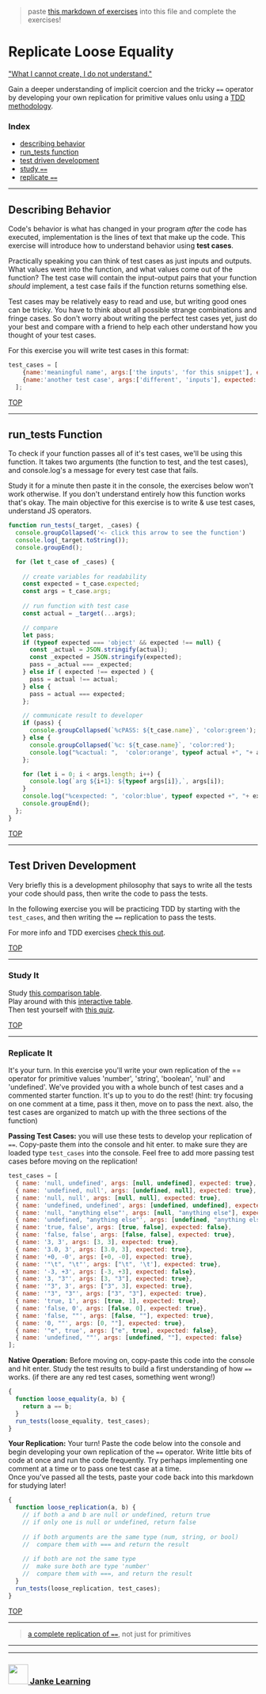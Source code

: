 > paste [this markdown of exercises](https://raw.githubusercontent.com/janke-learning/implicit-coercion/master/replicate-loose-equality.md) into this file and complete the exercises!   

# Replicate Loose Equality


["What I cannot create, I do not understand."](https://blog.codinghorror.com/when-understanding-means-rewriting/)  

Gain a deeper understanding of implicit coercion and the tricky ```==``` operator by developing your own replication for primitive values onlu using a [TDD methodology](https://github.com/janke-learning/tdd).  


### Index
* [describing behavior](#describing-behavior)
* [run\_tests function](#run--tests-function)
* [test driven development](#test-driven-development)
* [study ```==```](#study-it)
* [replicate ```==```](#replicate-it)

---

## Describing Behavior

Code's behavior is what has changed in your program _after_ the code has executed, implementation is the lines of text that make up the code.  This exercise will introduce how to understand behavior using __test cases__.

Practically speaking you can think of test cases as just inputs and outputs.   What values went into the function, and what values come out of the function?  The test case will contain the input-output pairs that your function _should_ implement, a test case fails if the function returns something else.  

Test cases may be relatively easy to read and use, but writing good ones can be tricky.  You have to think about all possible strange combinations and fringe cases. So don't worry about writing the perfect test cases yet, just do your best and compare with a friend to help each other understand how you thought of your test cases.

For this exercise you will write test cases in this format:
```js
test_cases = [
    {name:'meaningful name', args:['the inputs', 'for this snippet'], expected: 'what it should output'},
    {name:'another test case', args:['different', 'inputs'], expected: 'the expected output'},
  ];
```

[TOP](#replicate-loose-equality)

---

## run\_tests Function

To check if your function passes all of it's test cases, we'll be using this function.  It takes two arguments (the function to test, and the test cases), and console.log's a message for every test case that fails.

Study it for a minute then paste it in the console, the exercises below won't work otherwise.  If you don't understand entirely how this function works that's okay.  The main objective for this exercise is to write & use test cases, understand JS operators.  

```js
function run_tests(_target, _cases) {
  console.groupCollapsed('<- click this arrow to see the function')
  console.log(_target.toString());
  console.groupEnd();

  for (let t_case of _cases) {
    
    // create variables for readability
    const expected = t_case.expected;
    const args = t_case.args;
    
    // run function with test case
    const actual = _target(...args);

    // compare
    let pass;
    if (typeof expected === 'object' && expected !== null) {
      const _actual = JSON.stringify(actual);
      const _expected = JSON.stringify(expected);
      pass = _actual === _expected;
    } else if ( expected !== expected ) {
      pass = actual !== actual;
    } else {
      pass = actual === expected;
    };

    // communicate result to developer 
    if (pass) {
      console.groupCollapsed(`%cPASS: ${t_case.name}`, 'color:green');
    } else {
      console.groupCollapsed(`%c: ${t_case.name}`, 'color:red');
      console.log("%cactual: ",  'color:orange', typeof actual +", "+ actual);
    };

    for (let i = 0; i < args.length; i++) {
      console.log(`arg ${i+1}: ${typeof args[i]},`, args[i]);
    }
    console.log("%cexpected: ", 'color:blue', typeof expected +", "+ expected);
    console.groupEnd();
  };
}
```

[TOP](#replicate-loose-equality)

---

## Test Driven Development

Very briefly this is a development philosophy that says to write all the tests your code should pass, then write the code to pass the tests.  

In the following exercise you will be practicing TDD by starting with the ```test_cases```, and then writing the ```==``` replication to pass the tests.

For more info and TDD exercises [check this out](https://github.com/janke-learning/tdd).

[TOP](#replicate-loose-equality)

---

### Study It

Study [this comparison table](https://dorey.github.io/JavaScript-Equality-Table/).     
Play around with this [interactive table](https://janke-learning.org/equalities-coercion/).    
Then test yourself with [this quiz](https://eqeq.js.org).  


[TOP](#replicate-loose-equality)

---

### Replicate It

It's your turn.  In this exercise you'll write your own replication of the == operator for primitive values 'number', 'string', 'boolean', 'null' and 'undefined'.  We've provided you with a whole bunch of test cases and a commented starter function.  It's up to you to do the rest!  (hint: try focusing on one comment at a time, pass it then, move on to pass the next. also, the test cases are organized to match up with the three sections of the function)

__Passing Test Cases:__ you will use these tests to develop your replication of ```==```.  Copy-paste them into the console and hit enter.  to make sure they are loaded type ```test_cases``` into the console. Feel free to add more passing test cases before moving on the replication!
```js
test_cases = [
  { name: 'null, undefined', args: [null, undefined], expected: true},
  { name: 'undefined, null', args: [undefined, null], expected: true},
  { name: 'null, null', args: [null, null], expected: true},
  { name: 'undefined, undefined', args: [undefined, undefined], expected: true},
  { name: 'null, "anything else"', args: [null, "anything else"], expected: false},
  { name: 'undefined, "anything else"', args: [undefined, "anything else"], expected: false},
  { name: 'true, false', args: [true, false], expected: false},
  { name: 'false, false', args: [false, false], expected: true},
  { name: '3, 3', args: [3, 3], expected: true},
  { name: '3.0, 3', args: [3.0, 3], expected: true},
  { name: '+0, -0', args: [+0, -0], expected: true},
  { name: '"\t", "\t"', args: ["\t", '\t'], expected: true},
  { name: '-3, +3', args: [-3, +3], expected: false},
  { name: '3, "3"', args: [3, "3"], expected: true},
  { name: '"3", 3', args: ["3", 3], expected: true},
  { name: '"3", "3"', args: ["3", "3"], expected: true},
  { name: 'true, 1', args: [true, 1], expected: true},
  { name: 'false, 0', args: [false, 0], expected: true},
  { name: 'false, ""', args: [false, ""], expected: true},
  { name: '0, ""', args: [0, ""], expected: true},
  { name: '"e", true', args: ["e", true], expected: false},
  { name: 'undefined, ""', args: [undefined, ""], expected: false}
];
```

__Native Operation:__ Before moving on, copy-paste this code into the console and hit enter. Study the test results to build a first understanding of how ```==``` works. (if there are any red test cases, something went wrong!)
```js
{
  function loose_equality(a, b) {
    return a == b;
  }
  run_tests(loose_equality, test_cases);
}
```

__Your Replication:__ Your turn!  Paste the code below into the console and begin developing your own replication of the ```==``` operator. Write little bits of code at once and run the code frequently.  Try perhaps implementing one comment at a time or to pass one test case at a time.   
Once you've passed all the tests, paste your code back into this markdown for studying later!
```js
{
  function loose_replication(a, b) { 
    // if both a and b are null or undefined, return true
    // if only one is null or undefined, return false
  
    // if both arguments are the same type (num, string, or bool)
    //  compare them with === and return the result
  
    // if both are not the same type
    //  make sure both are type 'number'
    //  compare them with ===, and return the result
  }
  run_tests(loose_replication, test_cases);
}
```

[TOP](#replicate-loose-equality)

---

> [a complete replication of ```==```](https://gist.github.com/qntm/d899c00aa1ac2c663ac6db23bcffcaba), not just for primitives

___
___
### <a href="http://janke-learning.org" target="_blank"><img src="https://user-images.githubusercontent.com/18554853/50098409-22575780-021c-11e9-99e1-962787adaded.png" width="40" height="40"></img> Janke Learning</a>
